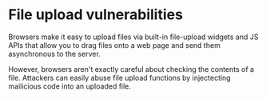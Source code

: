 # File upload vulnerabilities

Browsers make it easy to upload files via built-in file-upload widgets and JS APIs that allow you to drag files onto a web page and send them asynchronous to the server.

However, browsers aren't exactly careful about checking the contents of a file. Attackers can easily abuse file upload functions by injectecting mailicious code into an uploaded file.
